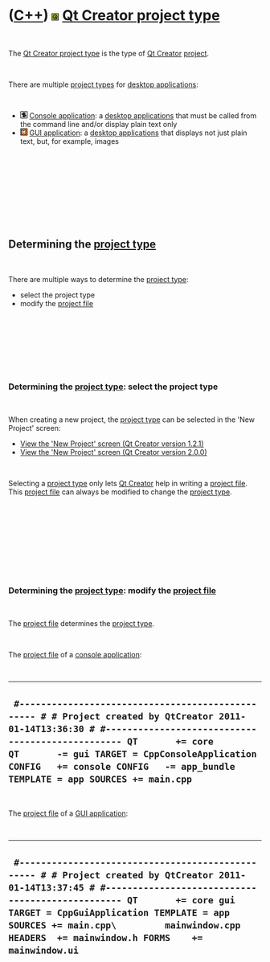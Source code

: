 
 

 

 

 

 

([C++](Cpp.md)) ![Qt](PicQt.png) [Qt Creator project type](CppQtProjectType.md)
=================================================================================

 

The [Qt Creator project type](CppQtProjectType.md) is the type of [Qt
Creator](CppQtCreator.md) [project](CppQtProject.md).

 

There are multiple [project types](CppQtProjectType.md) for [desktop
applications](CppDesktopApplication.md):

 

-   ![console](PicConsole.png) [Console
    application](CppConsoleApplication.md): a [desktop
    applications](CppDesktopApplication.md) that must be called from
    the command line and/or display plain text only
-   ![GUI](PicGui.png) [GUI application](CppGuiApplication.md): a
    [desktop applications](CppDesktopApplication.md) that displays not
    just plain text, but, for example, images

 

 

 

 

 

Determining the [project type](CppQtProjectType.md)
----------------------------------------------------

 

There are multiple ways to determine the [project
type](CppQtProjectType.md):

-   select the project type
-   modify the [project file](CppQtProjectFile.md)

 

 

 

 

### Determining the [project type](CppQtProjectType.md): select the project type

 

When creating a new project, the [project type](CppQtProjectType.md)
can be selected in the 'New Project' screen:

-   [View the 'New Project' screen (Qt Creator
    version 1.2.1)](CppQtCreatorNewProject_1_2_1.png)
-   [View the 'New Project' screen (Qt Creator
    version 2.0.0)](CppQtCreatorNewProject_2_0_0.png)

 

Selecting a [project type](CppQtProjectType.md) only lets [Qt
Creator](CppQtCreator.md) help in writing a [project
file](CppQtProjectFile.md). This [project file](CppQtProjectFile.md)
can always be modified to change the [project
type](CppQtProjectType.md).

 

 

 

 

 

### Determining the [project type](CppQtProjectType.md): modify the [project file](CppQtProjectFile.md)

 

The [project file](CppQtProjectFile.md) determines the [project
type](CppQtProjectType.md).

 

The [project file](CppQtProjectFile.md) of a [console
application](CppConsoleApplication.md):

 

  ---------------------------------------------------------------------------------------------------------------------------------------------------------------------------------------------------------------------------------------------------------------------------------------------------------------
  ` #------------------------------------------------- # # Project created by QtCreator 2011-01-14T13:36:30 # #------------------------------------------------- QT       += core QT       -= gui TARGET = CppConsoleApplication CONFIG   += console CONFIG   -= app_bundle TEMPLATE = app SOURCES += main.cpp`
  ---------------------------------------------------------------------------------------------------------------------------------------------------------------------------------------------------------------------------------------------------------------------------------------------------------------

 

The [project file](CppQtProjectFile.md) of a [GUI
application](CppGuiApplication.md):

 

  -------------------------------------------------------------------------------------------------------------------------------------------------------------------------------------------------------------------------------------------------------------------------------------------------------------------------------
  ` #------------------------------------------------- # # Project created by QtCreator 2011-01-14T13:37:45 # #------------------------------------------------- QT       += core gui TARGET = CppGuiApplication TEMPLATE = app SOURCES += main.cpp\         mainwindow.cpp HEADERS  += mainwindow.h FORMS    += mainwindow.ui`
  -------------------------------------------------------------------------------------------------------------------------------------------------------------------------------------------------------------------------------------------------------------------------------------------------------------------------------

 

 

 

 

 

 

